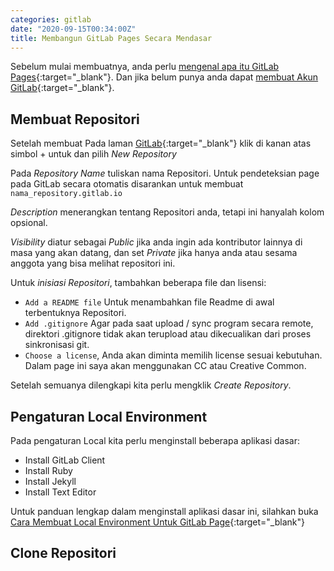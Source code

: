 ```yaml
---
categories: gitlab
date: "2020-09-15T00:34:00Z"
title: Membangun GitLab Pages Secara Mendasar
---
```


Sebelum mulai membuatnya, anda perlu [mengenal apa itu GitLab Pages](#){:target="_blank"}. Dan jika belum punya anda dapat [membuat Akun GitLab](https://gitlab.com/users/sign_up){:target="_blank"}.

## Membuat Repositori

Setelah membuat Pada laman [GitLab](https://gitlab.com){:target="_blank"} klik di kanan atas simbol + untuk dan pilih *New Repository*

Pada *Repository Name* tuliskan nama Repositori. Untuk pendeteksian page pada GitLab secara otomatis disarankan untuk membuat `nama_repository.gitlab.io`

*Description* menerangkan tentang Repositori anda, tetapi ini hanyalah kolom opsional.

*Visibility* diatur sebagai *Public* jika anda ingin ada kontributor lainnya di masa yang akan datang, dan set *Private* jika hanya anda atau sesama anggota yang bisa melihat repositori ini.

Untuk *inisiasi Repositori*, tambahkan beberapa file dan lisensi:
- `Add a README file` Untuk menambahkan file Readme di awal terbentuknya Repositori.
- `Add .gitignore` Agar pada saat upload / sync program secara remote, direktori .gitignore tidak akan terupload atau dikecualikan dari proses sinkronisasi git.
- `Choose a license`, Anda akan diminta memilih license sesuai kebutuhan. Dalam page ini saya akan menggunakan CC atau Creative Common.

Setelah semuanya dilengkapi kita perlu mengklik *Create Repository*.

## Pengaturan Local Environment

Pada pengaturan Local kita perlu menginstall beberapa aplikasi dasar:
- Install GitLab Client
- Install Ruby
- Install Jekyll
- Install Text Editor

Untuk panduan lengkap dalam menginstall aplikasi dasar ini, silahkan buka [Cara Membuat Local Environment Untuk GitLab Page](#){:target="_blank"}

## Clone Repositori